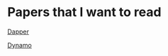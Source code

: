 # Papers that I want to read

[Dapper](https://static.googleusercontent.com/media/research.google.com/en//archive/papers/dapper-2010-1.pdf)

[Dynamo](http://courses.cse.tamu.edu/caverlee/csce438/readings/dynamo-paper.pdf)
